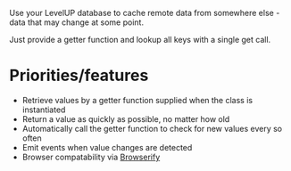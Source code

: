 Use your LevelUP database to cache remote data from somewhere else - data that may change at some point.

Just provide a getter function and lookup all keys with a single get call.

# Priorities/features

- Retrieve values by a getter function supplied when the class is instantiated
- Return a value as quickly as possible, no matter how old
- Automatically call the getter function to check for new values every so often
- Emit events when value changes are detected
- Browser compatability via [Browserify](https://github.com/substack/node-browserify)

